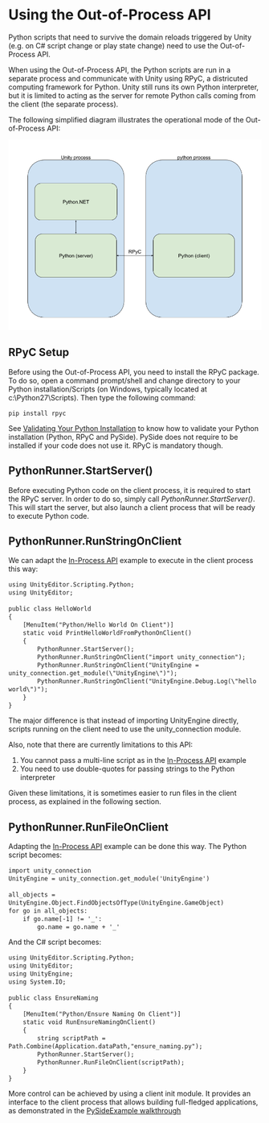# Using the Out-of-Process API

Python scripts that need to survive the domain reloads triggered by Unity 
(e.g. on C# script change or play state change) need to use the Out-of-Process 
API.

When using the Out-of-Process API, the Python scripts are run in a separate 
process and communicate with Unity using RPyC, a districuted computing 
framework for Python. Unity still runs its own Python interpreter, but it is 
limited to acting as the server for remote Python calls coming from the client 
(the separate process).

The following simplified diagram illustrates the operational mode of the 
Out-of-Process API:

![Simplified RPyC Operational Mode](images/rpycoperationalmode.png)

## RPyC Setup

Before using the Out-of-Process API, you need to install the RPyC package. 
To do so, open a command prompt/shell and change directory to your Python 
installation/Scripts (on Windows, typically located at c:\Python27\Scripts). Then 
type the following command:

```
pip install rpyc
```

See [Validating Your Python Installation](validatingPython.html) to know how to 
validate your Python installation (Python, RPyC and PySide). PySide does not 
require to be installed if your code does not use it. RPyC is mandatory though.

## PythonRunner.StartServer()

Before executing Python code on the client process, it is required to start the 
RPyC server. In order to do so, simply call _PythonRunner.StartServer()_. This 
will start the server, but also launch a client process that will be ready to 
execute Python code.

## PythonRunner.RunStringOnClient

We can adapt the [In-Process API](inProcessAPI.html) example to execute in the 
client process this way:

```
using UnityEditor.Scripting.Python;
using UnityEditor;

public class HelloWorld
{
    [MenuItem("Python/Hello World On Client")]
    static void PrintHelloWorldFromPythonOnClient()
    {
        PythonRunner.StartServer();
        PythonRunner.RunStringOnClient("import unity_connection");
        PythonRunner.RunStringOnClient("UnityEngine = unity_connection.get_module(\"UnityEngine\")");
        PythonRunner.RunStringOnClient("UnityEngine.Debug.Log(\"hello world\")");
    }
}
```

The major difference is that instead of importing UnityEngine directly, scripts 
running on the client need to use the unity_connection module.

Also, note that there are currently limitations to this API: 
1. You cannot pass a multi-line script as in the [In-Process API](inProcessAPI.html) example
2. You need to use double-quotes for passing strings to the Python interpreter

Given these limitations, it is sometimes easier to run files in the client 
process, as explained in the following section.

## PythonRunner.RunFileOnClient

Adapting the [In-Process API](inProcessAPI.html) example can be done this way. 
The Python script becomes:

```
import unity_connection
UnityEngine = unity_connection.get_module('UnityEngine')

all_objects = UnityEngine.Object.FindObjectsOfType(UnityEngine.GameObject)
for go in all_objects:
    if go.name[-1] != '_':
        go.name = go.name + '_'
```

And the C# script becomes:

```
using UnityEditor.Scripting.Python;
using UnityEditor;
using UnityEngine;
using System.IO;

public class EnsureNaming
{
    [MenuItem("Python/Ensure Naming On Client")]
    static void RunEnsureNamingOnClient()
    {
        string scriptPath = Path.Combine(Application.dataPath,"ensure_naming.py");
        PythonRunner.StartServer();
        PythonRunner.RunFileOnClient(scriptPath);
    }
}
```

More control can be achieved by using a client init module. It provides an 
interface to the client process that allows building full-fledged applications, as demonstrated in the [PySideExample walkthrough](pysideExampleWalkthrough.html)